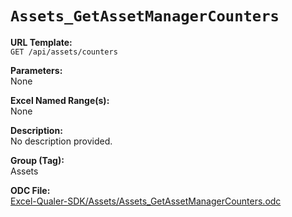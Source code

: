 # `Assets_GetAssetManagerCounters`

**URL Template:**  
`GET /api/assets/counters`

**Parameters:**  
None

**Excel Named Range(s):**  
None

**Description:**  
No description provided.

**Group (Tag):**  
Assets

**ODC File:**  
[Excel-Qualer-SDK/Assets/Assets_GetAssetManagerCounters.odc](https://github.com/Johnson-Gage-Inspection-Inc/qualer-sdk-odc/blob/main/Excel-Qualer-SDK/Assets/Assets_GetAssetManagerCounters.odc)
